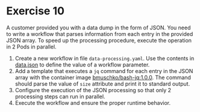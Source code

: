 # Exercise 10

A customer provided you with a data dump in the form of JSON. You need to write a workflow that parses information from each entry in the provided JSON array. To speed up the processing procedure, execute the operation in 2 Pods in parallel.

1. Create a new workflow in file `data-processing.yaml`. Use the contents in [data.json](./data.json) to define the value of a workflow parameter.
2. Add a template that executes a `jq` command for each entry in the JSON array with the container image [bmuschko/bash-jq:1.0.0](https://hub.docker.com/repository/docker/bmuschko/bash-jq). The command should parse the value of `size` attribute and print it to standard output.
3. Configure the execution of the JSON processing so that only 2 processing steps can run in parallel.
4. Execute the workflow and ensure the proper runtime behavior.